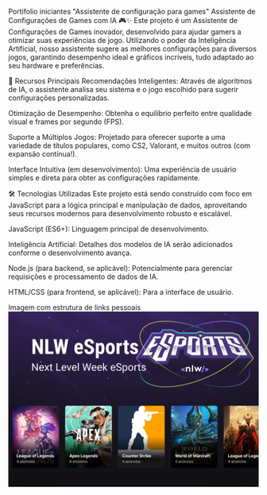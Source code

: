 Portifolio iniciantes "Assistente de configuração para games"
Assistente de Configurações de Games com IA 🎮✨ Este projeto é um Assistente de Configurações de Games inovador, desenvolvido para ajudar gamers a otimizar suas experiências de jogo. Utilizando o poder da Inteligência Artificial, nosso assistente sugere as melhores configurações para diversos jogos, garantindo desempenho ideal e gráficos incríveis, tudo adaptado ao seu hardware e preferências.

🌟 Recursos Principais Recomendações Inteligentes: Através de algoritmos de IA, o assistente analisa seu sistema e o jogo escolhido para sugerir configurações personalizadas.

Otimização de Desempenho: Obtenha o equilíbrio perfeito entre qualidade visual e frames por segundo (FPS).

Suporte a Múltiplos Jogos: Projetado para oferecer suporte a uma variedade de títulos populares, como CS2, Valorant, e muitos outros (com expansão contínua!).

Interface Intuitiva (em desenvolvimento): Uma experiência de usuário simples e direta para obter as configurações rapidamente.

🛠️ Tecnologias Utilizadas Este projeto está sendo construído com foco em JavaScript para a lógica principal e manipulação de dados, aproveitando seus recursos modernos para desenvolvimento robusto e escalável.

JavaScript (ES6+): Linguagem principal de desenvolvimento.

Inteligência Artificial: Detalhes dos modelos de IA serão adicionados conforme o desenvolvimento avança.

Node.js (para backend, se aplicável): Potencialmente para gerenciar requisições e processamento de dados de IA.

HTML/CSS (para frontend, se aplicável): Para a interface de usuário.

Imagem com estrutura de links pessoais ![Texto Alternativo](assets/Capa.png)